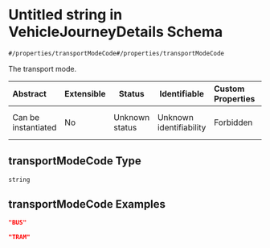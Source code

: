 # Untitled string in VehicleJourneyDetails Schema

```txt
#/properties/transportModeCode#/properties/transportModeCode
```

The transport mode.


| Abstract            | Extensible | Status         | Identifiable            | Custom Properties | Additional Properties | Access Restrictions | Defined In                                                                                                                 |
| :------------------ | ---------- | -------------- | ----------------------- | :---------------- | --------------------- | ------------------- | -------------------------------------------------------------------------------------------------------------------------- |
| Can be instantiated | No         | Unknown status | Unknown identifiability | Forbidden         | Allowed               | none                | [vehicle-journey-details.json\*](../../schema/operational-information/vehicle-journey-details.json "open original schema") |

## transportModeCode Type

`string`

## transportModeCode Examples

```json
"BUS"
```

```json
"TRAM"
```
